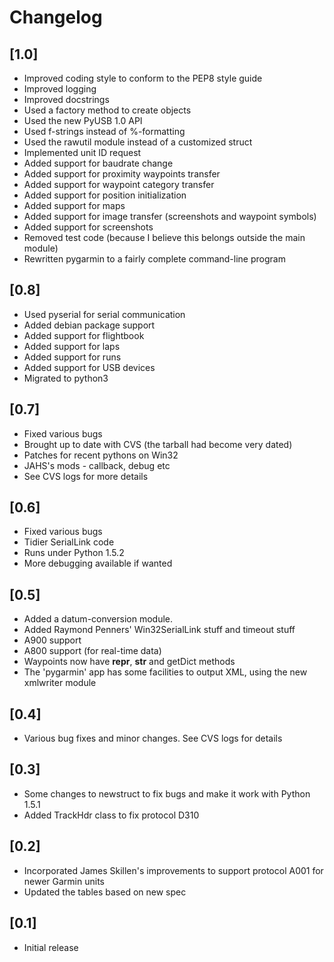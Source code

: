 # Changelog
## [1.0]
- Improved coding style to conform to the PEP8 style guide
- Improved logging
- Improved docstrings
- Used a factory method to create objects
- Used the new PyUSB 1.0 API
- Used f-strings instead of %-formatting
- Used the rawutil module instead of a customized struct
- Implemented unit ID request
- Added support for baudrate change
- Added support for proximity waypoints transfer
- Added support for waypoint category transfer
- Added support for position initialization
- Added support for maps
- Added support for image transfer (screenshots and waypoint symbols)
- Added support for screenshots
- Removed test code (because I believe this belongs outside the main module)
- Rewritten pygarmin to a fairly complete command-line program

## [0.8]
- Used pyserial for serial communication
- Added debian package support
- Added support for flightbook
- Added support for laps
- Added support for runs
- Added support for USB devices
- Migrated to python3

## [0.7]
- Fixed various bugs
- Brought up to date with CVS (the tarball had become very dated)
- Patches for recent pythons on Win32
- JAHS's mods - callback, debug etc
- See CVS logs for more details

## [0.6]
- Fixed various bugs
- Tidier SerialLink code
- Runs under Python 1.5.2
- More debugging available if wanted

## [0.5]
- Added a datum-conversion module.
- Added Raymond Penners' Win32SerialLink stuff and timeout stuff
- A900 support
- A800 support (for real-time data)
- Waypoints now have __repr__, __str__ and getDict methods
- The 'pygarmin' app has some facilities to output XML, using the new xmlwriter module

## [0.4]
- Various bug fixes and minor changes. See CVS logs for details

## [0.3]
- Some changes to newstruct to fix bugs and make it work with Python 1.5.1
- Added TrackHdr class to fix protocol D310

## [0.2]
- Incorporated James Skillen's improvements to support protocol A001 for newer Garmin units
- Updated the tables based on new spec

## [0.1]
- Initial release
